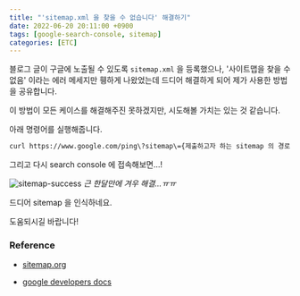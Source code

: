 ```yaml
---
title: "'sitemap.xml 을 찾을 수 없습니다' 해결하기"
date: 2022-06-20 20:11:00 +0900
tags: [google-search-console, sitemap]
categories: [ETC]
---
```


블로그 글이 구글에 노출될 수 있도록 `sitemap.xml` 을 등록했으나, '사이트맵을 찾을 수 없음' 이라는 에러 메세지만 휑하게 나왔었는데 드디어 해결하게 되어 제가 사용한 방법을 공유합니다.

이 방법이 모든 케이스를 해결해주진 못하겠지만, 시도해볼 가치는 있는 것 같습니다.

아래 명령어를 실행해줍니다.

```bash
curl https://www.google.com/ping\?sitemap\={제출하고자 하는 sitemap 의 경로}
```

그리고 다시 search console 에 접속해보면...!

![sitemap-success](/assets/img/sitemaperror/sitemap-success.webp)
_근 한달만에 겨우 해결...ㅠㅠ_

드디어 sitemap 을 인식하네요.

도움되시길 바랍니다!

### Reference

- [sitemap.org](https://www.sitemaps.org/protocol.html#submit_ping)

- [google developers docs](https://developers.google.com/search/docs/advanced/sitemaps/build-sitemap?hl=ko)
